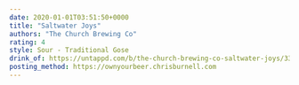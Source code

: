 ```yaml
---
date: 2020-01-01T03:51:50+0000
title: "Saltwater Joys"
authors: "The Church Brewing Co"
rating: 4
style: Sour - Traditional Gose
drink_of: https://untappd.com/b/the-church-brewing-co-saltwater-joys/3332913
posting_method: https://ownyourbeer.chrisburnell.com
---
```

